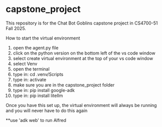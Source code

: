 # capstone_project
This repository is for the Chat Bot Goblins capstone project in CS4700-51 Fall 2025.

How to start the virtual environment
1. open the agent.py file
2. click on the python version on the bottom left of the vs code window
3. select create virtual environment at the top of your vs code window
4. select Venv
5. open the terminal
6. type in: cd .venv/Scripts
7. type in: activate
8. make sure you are in the capstone_project folder
9. type in: pip install google-adk
10. type in: pip install litellm

Once you have this set up, the virtual environment will always be running and you will never have to do this again

**use 'adk web' to run Alfred